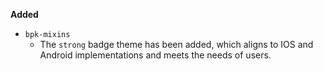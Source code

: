 **Added**

- `bpk-mixins`
    - The `strong` badge theme has been added, which aligns to IOS and Android implementations and meets the needs of users.